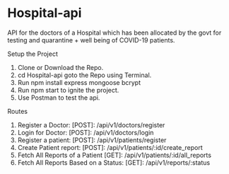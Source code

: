 # Hospital-api
API for the doctors of a Hospital which has been allocated by the govt for testing and quarantine + well being of COVID-19 patients.

Setup the Project
1. Clone or Download the Repo.
2. cd Hospital-api goto the Repo using Terminal.
3. Run npm install express mongoose bcrypt
4. Run npm start to ignite the project.
5. Use Postman to test the api.

Routes
1. Register a Doctor: [POST]: /api/v1/doctors/register
2. Login for Doctor: [POST]: /api/v1/doctors/login
3. Register a patient: [POST]: /api/v1/patients/register
4. Create Patient report: [POST]: /api/v1/patients/:id/create_report
5. Fetch All Reports of a Patient [GET]: /api/v1/patients/:id/all_reports
6. Fetch All Reports Based on a Status: [GET]: /api/v1/reports/:status
